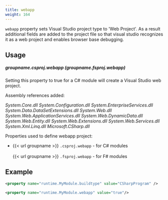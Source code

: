 ```yaml
---
title: webapp
weight: 164
---
```


 `webapp` property sets Visual Studio project type to &#39;Web Project&#39;.
As a result additional fields are added to the project file so that visual studio recognizes
it as a web project and enables browser base debugging.

## Usage ##

##### groupname.csproj.webapp  (groupname.fsproj.webapp) #####


Setting this property to true for a C# module will create a Visual Studio web project.

Assembly references added:

   *System.Core.dll*
   *System.Configuration.dll*
   *System.EnterpriseServices.dll*
   *System.Data.DataSetExtensions.dll*
   *System.Web.dll*
   *System.Web.ApplicationServices.dll*
   *System.Web.DynamicData.dll*
   *System.Web.Entity.dll*
   *System.Web.Extensions.dll*
   *System.Web.Services.dll*
   *System.Xml.Linq.dll*
   *Microsoft.CSharp.dll*

Properties used to define webapp project:

 - {{< url groupname >}} `.csproj.webapp` - for C# modules<br><br>{{< url groupname >}} `.fsproj.webapp` - for F# modules

## Example ##


```xml
<property name="runtime.MyModule.buildtype" value="CSharpProgram" />

<property name="runtime.MyModule.webapp" value="true"/>
```
